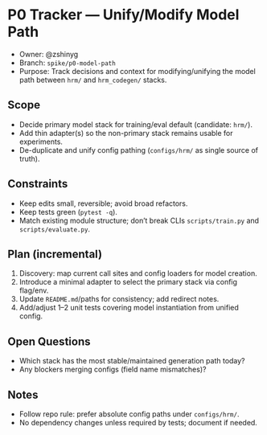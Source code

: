 # P0 Tracker — Unify/Modify Model Path

- Owner: @zshinyg
- Branch: `spike/p0-model-path`
- Purpose: Track decisions and context for modifying/unifying the model path between `hrm/` and `hrm_codegen/` stacks.

## Scope
- Decide primary model stack for training/eval default (candidate: `hrm/`).
- Add thin adapter(s) so the non-primary stack remains usable for experiments.
- De-duplicate and unify config pathing (`configs/hrm/` as single source of truth).

## Constraints
- Keep edits small, reversible; avoid broad refactors.
- Keep tests green (`pytest -q`).
- Match existing module structure; don’t break CLIs `scripts/train.py` and `scripts/evaluate.py`.

## Plan (incremental)
1) Discovery: map current call sites and config loaders for model creation.
2) Introduce a minimal adapter to select the primary stack via config flag/env.
3) Update `README.md`/paths for consistency; add redirect notes.
4) Add/adjust 1–2 unit tests covering model instantiation from unified config.

## Open Questions
- Which stack has the most stable/maintained generation path today?
- Any blockers merging configs (field name mismatches)?

## Notes
- Follow repo rule: prefer absolute config paths under `configs/hrm/`.
- No dependency changes unless required by tests; document if needed.